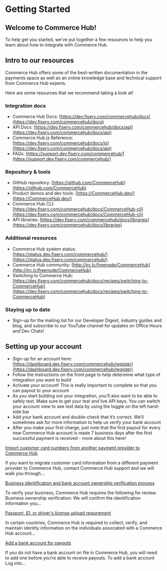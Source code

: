 # Getting Started

## Welcome to Commerce Hub!

To help get you started, we’ve put together a few resources to help you learn about how to integrate with Commerce Hub.

## Intro to our resources
Commerce Hub offers some of the best-written documentation in the payments space as well as an online knowledge base and technical support from Commerce Hub experts.

Here are some resources that we recommend taking a look at!

### Integration docs

* Commerce Hub Docs: [https://dev.fiserv.com/commercehub/docs](https://dev.fiserv.com/commercehub/docs)
* API Docs: [https://dev.fiserv.com/commercehub/docs/api](https://dev.fiserv.com/commercehub/docs/api)
* Commerce Hub.js Reference: [https://dev.fiserv.com/commercehub/docs/js](https://dev.fiserv.com/commercehub/docs/api)
* FAQs: [https://support.dev.fiserv.com/commercehub/](https://support.dev.fiserv.com/commercehub/)

### Repository & tools

* GitHub repository: [https://github.com/CommerceHub](https://github.com/CommerceHub)
* Product demos and dev tools: [https://CommerceHub.dev/](https://CommerceHub.dev/)
* Commerce Hub CLI: [https://dev.fiserv.com/commercehub/docs/CommerceHub-cli](https://dev.fiserv.com/commercehub/docs/CommerceHub-cli)
* API libraries: [https://dev.fiserv.com/commercehub/docs/libraries](https://dev.fiserv.com/commercehub/docs/libraries)

### Additional resources

* Commerce Hub system status: [https://status.dev.fiserv.com/commercehub/](https://status.dev.fiserv.com/commercehub/)
* Commerce Hub community: [http://irc.lc/freenode/CommerceHub](http://irc.lc/freenode/CommerceHub)
* Switching to Commerce Hub: [https://dev.fiserv.com/commercehub/docs/recipes/switching-to-CommerceHub](https://dev.fiserv.com/commercehub/docs/recipes/switching-to-CommerceHub)

### Staying up to date

* Sign-up for the mailing list for our Developer Digest, industry guides and blog, and subscribe to our YouTube channel for updates on Office Hours and Dev Chats!

## Setting up your account

* Sign-up for an account here: [https://dashboard.dev.fiserv.com/commercehub/register](https://dashboard.dev.fiserv.com/commercehub/register)
* Follow the instructions on the front page to help determine what type of integration you want to build
* Activate your account! This is really important to complete so that you can payout to your account
* As you start building out your integration, you’ll also want to be able to safely test. Make sure to get your test and live API keys. You can switch your account view to see test data by using the toggle on the left hand-side bar
* Add your bank account and double-check that it’s correct. We’ll sometimes ask for more information to help us verify your bank account
* After you make your first charge, just note that the first payout for every new Commerce Hub account is made 7 business days after the first successful payment is received - more about this here!

[Import customer card numbers from another payment provider to Commerce Hub]()

If you want to migrate customer card information from a different payment provider to Commerce Hub, contact Commerce Hub support and we will walk you through…

[Business identification and bank account ownership verification process]()

To verify your business, Commerce Hub requires the following for review: Business ownership verification: We will confirm the identification information you…

[Passport, ID, or driver's license upload requirement]()

In certain countries, Commerce Hub is required to collect, verify, and maintain identity information on the individuals associated with a Commerce Hub account…

[Add a bank account for payouts]()

If you do not have a bank account on file in Commerce Hub, you will need to add one before you’re able to receive payouts. To add a bank account Log into…
